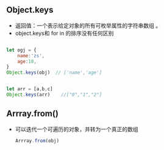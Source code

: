 ## Object.keys

+ 返回值：一个表示给定对象的所有可枚举属性的字符串数组 。
+ object.keys和 for in 的排序没有任何区别

```js

let ogj = {
    name:'zs',
    age:18,
}
Object.keys(obj)  // ['name','age']


let arr = [a,b,c]
Object.keys(arr)	//["0","1","2"]
```



## Arrray.from()

+ 可以迭代一个可遍历的对象，并转为一个真正的数组

  ```js
  Arrray.from(obj) 
  ```


